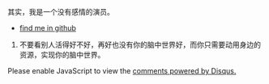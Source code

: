 其实，我是一个没有感情的演员。

- [find me in github](https://github.com/professordeng)



1. 不要看别人活得好不好，再好也没有你的脑中世界好，而你只需要动用身边的资源，实现你的脑中世界。



<div id="disqus_thread"></div>
<script>
  var disqus_config = function () {
    this.page.url = '{{ page.url | absolute_url }}';
    this.page.identifier = '{{ page.url | absolute_url }}';
  };
  (function() {
    var d = document, s = d.createElement('script');
    s.src = 'https://whenfung.disqus.com/embed.js';
    s.setAttribute('data-timestamp', +new Date());
    (d.head || d.body).appendChild(s);
  })();
</script>
<noscript>Please enable JavaScript to view the <a href="https://disqus.com/?ref_noscript" rel="nofollow">comments powered by Disqus.</a></noscript>

